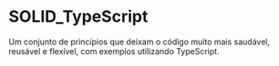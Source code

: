 # SOLID_TypeScript
Um conjunto de princípios que deixam o código muito mais saudável, reusável e flexível, com exemplos utilizando TypeScript.
